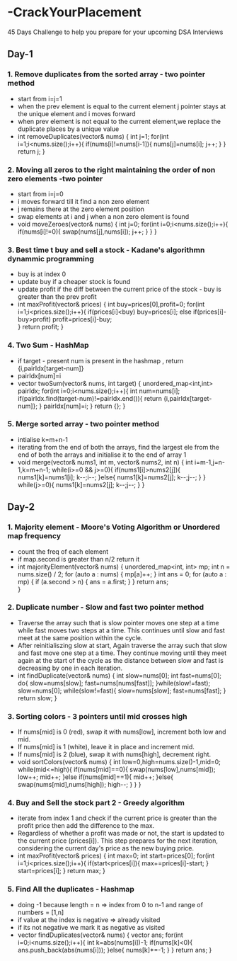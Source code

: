 # -CrackYourPlacement
45 Days Challenge to help you prepare for your upcoming DSA Interviews 


## Day-1

### 1. Remove duplicates from the sorted array - two pointer method
   - start from i=j=1
   - when the prev element is equal to the current element j pointer stays at the unique element and i moves forward
   - when prev element is not equal to the current element,we replace the duplicate places by a unique value
   - 
     int removeDuplicates(vector<int>& nums) {
        int j=1;
        for(int i=1;i<nums.size();i++){
            if(nums[i]!=nums[i-1]){
                nums[j]=nums[i];
                j++;
            }
        }
        return j;
    }

### 2. Moving all zeros to the right maintaining the order of non zero elements -two pointer
   - start from i=j=0
   - i moves forward till it find a non zero element
   - j remains there at the zero element position
   - swap elements at i and j when a non zero element is found
   - 
     void moveZeroes(vector<int>& nums) {
        int j=0;
        for(int i=0;i<nums.size();i++){
            if(nums[i]!=0){
                swap(nums[j],nums[i]);
                j++;
            }
        }
    }
  
### 3. Best time t buy and sell a stock - Kadane's algorithmn dynammic programming
   - buy is at index 0
   - update buy if a cheaper stock is found
   - update profit if the diff between the current price of the stock - buy is greater than the prev profit
   - 
     int maxProfit(vector<int>& prices) {
        int buy=prices[0],profit=0;
        for(int i=1;i<prices.size();i++){
            if(prices[i]<buy)
                buy=prices[i];
            else if(prices[i]-buy>profit)
                profit=prices[i]-buy;        
        }
        return profit;
    }
  
### 4. Two Sum - HashMap
   - if target - present num is present in the hashmap , return {i,pairIdx[target-num]}
   - pairIdx[num]=i
   -
     vector<int> twoSum(vector<int>& nums, int target) {
        unordered_map<int,int> pairIdx;
        for(int i=0;i<nums.size();i++){
            int num=nums[i];
            if(pairIdx.find(target-num)!=pairIdx.end()){
                return {i,pairIdx[target-num]};
            }
            pairIdx[num]=i;
        }
        return {};
    }
  
### 5. Merge sorted array - two pointer method
  - intialise k=m+n-1
  - iterating from the end of both the arrays, find the largest ele from the end of both the arrays and initialise it to the end of array 1
  - 
    void merge(vector<int>& nums1, int m, vector<int>& nums2, int n) {
        int i=m-1,j=n-1,k=m+n-1;
        while(i>=0 && j>=0){
            if(nums1[i]>nums2[j]){
                nums1[k]=nums1[i];
                k--;i--;
            }else{
                nums1[k]=nums2[j];
                k--;j--;
            }
        }
        while(j>=0){
            nums1[k]=nums2[j];
            k--;j--;
        }
    }
  

## Day-2

### 1. Majority element - Moore's Voting Algorithm or Unordered map frequency
   - count the freq of each element
   - if map.second is greater than n/2 return it
   - 
      int majorityElement(vector<int>& nums) {
           unordered_map<int, int> mp; 
           int n = nums.size() / 2; 
           for (auto a : nums) {
               mp[a]++;
           }
           int ans = 0; 
           for (auto a : mp) {
               if (a.second > n) {
                   ans = a.first; 
               }
           }
           return ans;    
      }
  

### 2. Duplicate number - Slow and fast two pointer method
   - Traverse the array such that is slow pointer moves one step at a time while fast moves two steps at a time. This continues until slow and fast meet at the same position within the cycle.
   - After reinitialiszing slow at start, Again traverse the array such that slow and fast move one step at a time. They continue moving until they meet again at the start of the cycle as the distance between slow and fast is decreasing by one in each iteration.
   - 
     int findDuplicate(vector<int>& nums) {
        int slow=nums[0];
        int fast=nums[0];
        do{
            slow=nums[slow];
            fast=nums[nums[fast]];
        }while(slow!=fast);
        slow=nums[0];
        while(slow!=fast){
            slow=nums[slow];
            fast=nums[fast];
        }
        return slow;
    }


### 3. Sorting colors - 3 pointers until mid crosses high
   - If nums[mid] is 0 (red), swap it with nums[low], increment both low and mid.
   - If nums[mid] is 1 (white), leave it in place and increment mid.
   - If nums[mid] is 2 (blue), swap it with nums[high], decrement right.
   - 
     void sortColors(vector<int>& nums) {
        int low=0,high=nums.size()-1,mid=0;
        while(mid<=high){
            if(nums[mid]==0){
                swap(nums[low],nums[mid]);
                low++;
                mid++;
            }else if(nums[mid]==1){
                mid++;
            }else{
                swap(nums[mid],nums[high]);
                high--;
            }
        }
    }
  

### 4. Buy and Sell the stock part 2 - Greedy algorithm
   - iterate from index 1 and check if the current price is greater than the profit price then add the difference to the max.
   - Regardless of whether a profit was made or not, the start is updated to the current price (prices[i]). This step prepares for the next iteration, considering the current day's price as the new buying price.
   - 
     int maxProfit(vector<int>& prices) {
        int max=0;
        int start=prices[0];
        for(int i=1;i<prices.size();i++){
            if(start<prices[i]){
                max+=prices[i]-start;
            }
            start=prices[i];
        }
        return max;
    }

### 5. Find All the duplicates - Hashmap
   - doing -1 because length = n => index from 0 to n-1  and range of numbers = [1,n]
   - if value at the index is negative => already visited
   - if its not negative we mark it as negative as visited
   - 
     vector<int> findDuplicates(vector<int>& nums) {
        vector<int> ans;
        for(int i=0;i<nums.size();i++){
            int k=abs(nums[i])-1;
            if(nums[k]<0){
                ans.push_back(abs(nums[i]));
            }else{
                nums[k]*=-1;
            }
        }
        return ans;
    }
                                   

   
